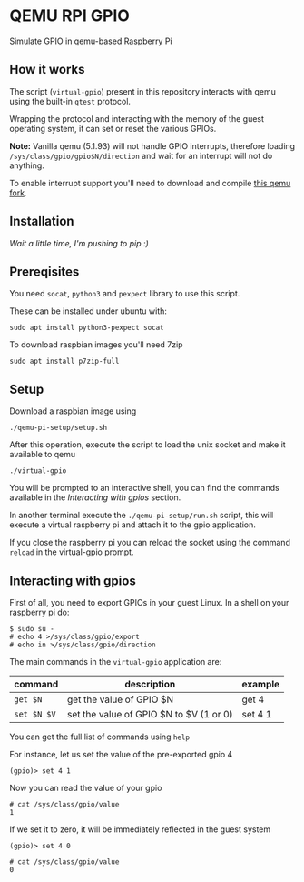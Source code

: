 # QEMU RPI GPIO
Simulate GPIO in qemu-based Raspberry Pi

## How it works
The script (`virtual-gpio`) present in this repository interacts with qemu 
using the built-in `qtest` protocol.

Wrapping the protocol and interacting with the memory of the guest operating
system, it can set or reset the various GPIOs.

**Note:** Vanilla qemu (5.1.93) will not handle GPIO interrupts, therefore
loading `/sys/class/gpio/gpio$N/direction` and wait for an interrupt
will not do anything.

To enable interrupt support you'll need to download and compile
[this qemu fork](https://github.com/berdav/qemu).

## Installation
*Wait a little time, I'm pushing to pip :)*

## Prereqisites
You need `socat`, `python3` and `pexpect` library to use this
script.

These can be installed under ubuntu with:
```
sudo apt install python3-pexpect socat
```

To download raspbian images you'll need 7zip
```
sudo apt install p7zip-full
```

## Setup
Download a raspbian image using
```
./qemu-pi-setup/setup.sh
```

After this operation, execute the script to load the unix socket and make it
available to qemu
```
./virtual-gpio
```

You will be prompted to an interactive shell, you can find the commands available
in the *Interacting with gpios* section.

In another terminal execute the `./qemu-pi-setup/run.sh` script, this will execute a virtual
raspberry pi and attach it to the gpio application.

If you close the raspberry pi you can reload the socket using the command
`reload` in the virtual-gpio prompt.

## Interacting with gpios

First of all, you need to export GPIOs in your guest Linux.
In a shell on your raspberry pi do:
```
$ sudo su -
# echo 4 >/sys/class/gpio/export
# echo in >/sys/class/gpio/direction
```

The main commands in the `virtual-gpio` application are:

| command     | description                             | example |
|-------------|-----------------------------------------|---------|
| `get $N`    | get the value of GPIO $N                | get 4   |
| `set $N $V` | set the value of GPIO $N to $V (1 or 0) | set 4 1 |

You can get the full list of commands using `help`

For instance, let us set the value of the pre-exported gpio 4
```
(gpio)> set 4 1
```

Now you can read the value of your gpio 

```
# cat /sys/class/gpio/value
1
```

If we set it to zero, it will be immediately reflected in the guest system
```
(gpio)> set 4 0
```
```
# cat /sys/class/gpio/value
0
```
